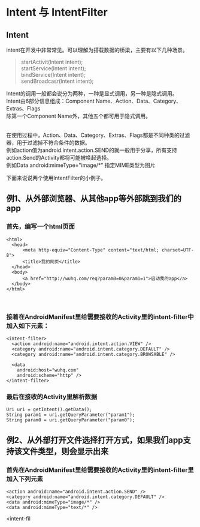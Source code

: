 # Intent 与 IntentFilter
## Intent
intent在开发中非常常见。可以理解为搭载数据的桥梁，主要有以下几种场景。
>startActivit(Intent intent);         
>startService(Intent intent);        
>bindService(Intent intent);            
>sendBroadcasr(Intent intent);          

Intent的调用一般都会说分为两种，一种是显式调用，另一种是隐式调用。         
Intent由6部分信息组成：Component Name、Action、Data、Category、Extras、Flags             
除第一个Component Name外，其他五个都可用于隐式调用。                               

在使用过程中，Action、Data、Category、Extras、Flags都是不同种类的过滤器，用于过滤掉不符合条件的数据。                            
例如action值为android.intent.action.SEND的就一般用于分享，所有支持action.Send的Activity都将可能被唤起选择。        
例如Data  android:mimeType="image/*"  指定MIME类型为图片                  

下面来说说两个使用IntentFilter的小例子。

## 例1、从外部浏览器、从其他app等外部跳到我们的app
### 首先，编写一个html页面

    <html>
      <head>
          <meta http-equiv="Content-Type" content="text/html; charset=UTF-8">
          <title>我的网页</title>
      </head>
      <body>
          <a href="http://wuhq.com/req?param0=0&param1=1">启动我的app</a>
      </body>
    </html>
                    
           
### 接着在AndroidManifest里给需要接收的Activity里的intent-filter中加入如下元素： 
    <intent-filter>
      <action android:name="android.intent.action.VIEW" />
      <category android:name="android.intent.category.DEFAULT" />
      <category android:name="android.intent.category.BROWSABLE" />

      <data
        android:host="wuhq.com" 
        android:scheme="http" />
    </intent-filter>

### 最后在接收的Activity里解析数据
    Uri uri = getIntent().getData();  
    String param1 = uri.getQueryParameter("param1");  
    String param0 = uri.getQueryParameter("param0");
    
    
## 例2、从外部打开文件选择打开方式，如果我们app支持该文件类型，则会显示出来
### 首先在AndroidManifest里给需要接收的Activity里的intent-filter里加入下列元素
    <action android:name="android.intent.action.SEND" />
    <category android:name="android.intent.category.DEFAULT" />
    <data android:mimeType="image/*" />
    <data android:mimeType="text/*" />  
<intent-fil

